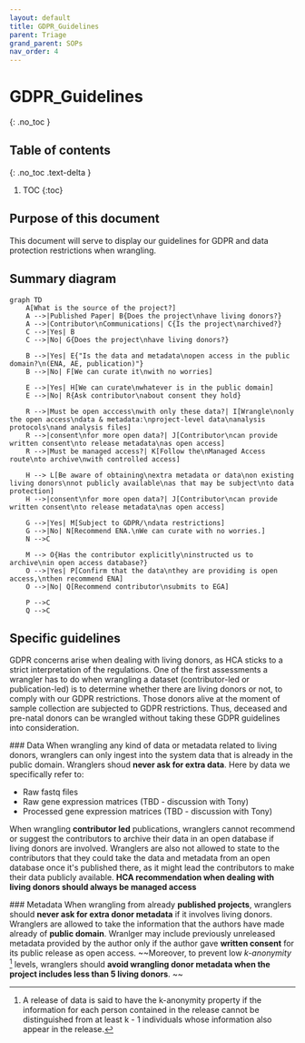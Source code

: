 ```yaml
---
layout: default
title: GDPR_Guidelines
parent: Triage
grand_parent: SOPs
nav_order: 4
---
```

<script src="https://kit.fontawesome.com/fc66878563.js" crossorigin="anonymous"></script>

# GDPR_Guidelines
{: .no_toc }

## Table of contents
{: .no_toc .text-delta }

1. TOC
{:toc}

## Purpose of this document

This document will serve to display our guidelines for GDPR and data protection restrictions when wrangling. 

## Summary diagram

```mermaid
graph TD
    A[What is the source of the project?]
    A -->|Published Paper| B{Does the project\nhave living donors?}
    A -->|Contributor\nCommunications| C{Is the project\narchived?}
    C -->|Yes| B
    C -->|No| G{Does the project\nhave living donors?}
 
    B -->|Yes| E{"Is the data and metadata\nopen access in the public domain?\n(ENA, AE, publication)"}
    B -->|No| F[We can curate it\nwith no worries]
    
    E -->|Yes| H[We can curate\nwhatever is in the public domain]
    E -->|No| R{Ask contributor\nabout consent they hold}
    
    R -->|Must be open acccess\nwith only these data?| I[Wrangle\nonly the open access\ndata & metadata:\nproject-level data\nanalysis protocols\nand analysis files]
    R -->|consent\nfor more open data?| J[Contributor\ncan provide written consent\nto release metadata\nas open access]
    R -->|Must be managed access?| K[Follow the\nManaged Access route\nto archive\nwith controlled access]

    H --> L[Be aware of obtaining\nextra metadata or data\non existing living donors\nnot publicly available\nas that may be subject\nto data protection]
    H -->|consent\nfor more open data?| J[Contributor\ncan provide written consent\nto release metadata\nas open access]
    
    G -->|Yes| M[Subject to GDPR/\ndata restrictions]
    G -->|No| N[Recommend ENA.\nWe can curate with no worries.]
    N -->C
    
    M --> O{Has the contributor explicitly\ninstructed us to archive\nin open access database?}
    O -->|Yes| P[Confirm that the data\nthey are providing is open access,\nthen recommend ENA]
    O -->|No| Q[Recommend contributor\nsubmits to EGA]

    P -->C
    Q -->C
```

## Specific guidelines

GDPR concerns arise when dealing with living donors, as HCA sticks to a strict interpretation of the regulations. One of the first assessments a wrangler has to do when wrangling a dataset (contributor-led or publication-led) is to determine whether there are living donors or not, to comply with our GDPR restrictions. Those donors alive at the moment of sample collection are subjected to GDPR restrictions. Thus, deceased and pre-natal donors can be wrangled without taking these GDPR guidelines into consideration.

### Data 
When wrangling any kind of data or metadata related to living donors, wranglers can only ingest into the system data that is already in the public domain. Wranglers shoud **never ask for extra data**. Here by data we specifically refer to:

- Raw fastq files
- Raw gene expression matrices (TBD - discussion with Tony)
- Processed gene expression matrices (TBD - discussion with Tony)

When wrangling **contributor led** publications, wranglers cannot recommend or suggest the contributors to archive their data in an open database if living donors are involved. Wranglers are also not allowed to state to the contributors that they could take the data and metadata from an open database once it's published there, as it might lead the contributors to make their data publicly available. **HCA recommendation when dealing with living donors should always be managed access**

### Metadata
When wrangling from already **published projects**, wranglers should **never ask for extra donor metadata** if it involves living donors. Wranglers are allowed to take the information that the authors have made already of **public domain**. Wranlger may include previously unreleased metadata provided by the author only if the author gave  **written consent** for its public release as open access. ~~Moreover, to prevent low *k-anonymity* [^1] levels, wranglers should **avoid wrangling donor metadata when the project includes less than 5 living donors**. ~~

[^1]: A release of data is said to have the k-anonymity property if the information for each person contained in the release cannot be distinguished from at least k - 1 individuals whose information also appear in the release.
